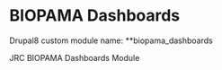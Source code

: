 # BIOPAMA Dashboards

Drupal8 custom module name: **biopama_dashboards

JRC BIOPAMA Dashboards Module
